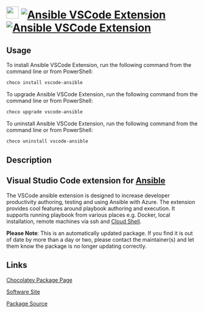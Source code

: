 ﻿# <img src="https://cdn.jsdelivr.net/gh/mkevenaar/chocolatey-packages@0fe0f922978b905028efc1219ce4010667d9ad6f/icons/vscode-ansible.png" width="32" height="32"/> [![Ansible VSCode Extension](https://img.shields.io/chocolatey/v/vscode-ansible.svg?label=Ansible+VSCode+Extension)](https://chocolatey.org/packages/vscode-ansible) [![Ansible VSCode Extension](https://img.shields.io/chocolatey/dt/vscode-ansible.svg)](https://chocolatey.org/packages/vscode-ansible)

## Usage

To install Ansible VSCode Extension, run the following command from the command line or from PowerShell:

```powershell
choco install vscode-ansible
```

To upgrade Ansible VSCode Extension, run the following command from the command line or from PowerShell:

```powershell
choco upgrade vscode-ansible
```

To uninstall Ansible VSCode Extension, run the following command from the command line or from PowerShell:

```powershell
choco uninstall vscode-ansible
```

## Description

## Visual Studio Code extension for [Ansible](https://www.ansible.com/)

The VSCode ansible extension is designed to increase developer productivity authoring, testing and using Ansible with Azure. The extension provides cool features around playbook authoring and execution. It supports running playbook from various places e.g. Docker, local installation, remote machines via ssh and [Cloud Shell](https://azure.microsoft.com/en-us/features/cloud-shell/).

**Please Note**: This is an automatically updated package. If you find it is
out of date by more than a day or two, please contact the maintainer(s) and
let them know the package is no longer updating correctly.


## Links

[Chocolatey Package Page](https://chocolatey.org/packages/vscode-ansible)

[Software Site](https://marketplace.visualstudio.com/items?itemName=vscoss.vscode-ansible)

[Package Source](https://github.com/mkevenaar/chocolatey-packages/tree/master/automatic/vscode-ansible)


